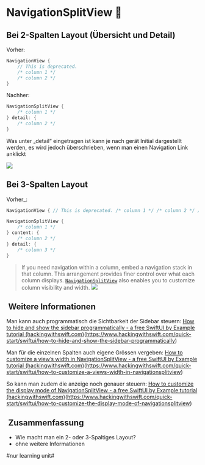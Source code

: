 
# NavigationSplitView 🧭

## Bei 2-Spalten Layout (Übersicht und Detail)

Vorher:

```swift
NavigationView {
	// This is deprecated.
	/* column 1 */
	/* column 2 */
}
```

Nachher:

```swift
NavigationSplitView {
	/* column 1 */
} detail: {
	/* column 2 */
}
```

Was unter „detail“ eingetragen ist kann je nach gerät Initial dargestellt werden, es wird jedoch überschrieben, wenn man einen Navigation Link anklickt

![][image-1]

## Bei 3-Spalten Layout

Vorher\_:

```swift
NavigationView { // This is deprecated. /* column 1 */ /* column 2 */ /* column 3 */}
```

```swift
NavigationSplitView { 
	/* column 1 */
} content: { 
	/* column 2 */
} detail: {
	/* column 3 */
}
```

> If you need navigation within a column, embed a navigation stack in that column. This arrangement provides finer control over what each column displays.  [`NavigationSplitView`][1]  also enables you to customize column visibility and width.
![][image-2]

##  Weitere Informationen

Man kann auch programmatisch die Sichtbarkeit der Sidebar steuern: [How to hide and show the sidebar programmatically - a free SwiftUI by Example tutorial (hackingwithswift.com)]()(https://www.hackingwithswift.com/quick-start/swiftui/how-to-hide-and-show-the-sidebar-programmatically)


Man für die einzelnen Spalten auch eigene Grössen vergeben: [How to customize a view’s width in NavigationSplitView - a free SwiftUI by Example tutorial (hackingwithswift.com)]()(https://www.hackingwithswift.com/quick-start/swiftui/how-to-customize-a-views-width-in-navigationsplitview)

So kann man zudem die anzeige noch genauer steuern: [How to customize the display mode of NavigationSplitView - a free SwiftUI by Example tutorial (hackingwithswift.com)]()(https://www.hackingwithswift.com/quick-start/swiftui/how-to-customize-the-display-mode-of-navigationsplitview)


##  Zusammenfassung
- Wie macht man ein 2- oder 3-Spaltiges Layout?
- ohne weitere Informationen



[1]:	https://developer.apple.com/documentation/swiftui/navigationsplitview


[image-1]:	assets/DraggedImage.tiff
[image-2]:	assets/Bildschirm%C2%ADfoto%202023-01-17%20um%2018.45.25.png

#nur learning unit#